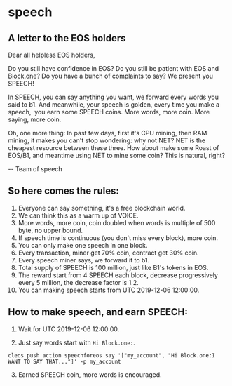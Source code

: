 # speech

## A letter to the EOS holders

Dear all helpless EOS holders, 

  Do you still have confidence in EOS? Do you still be patient with EOS and Block.one? Do you have a bunch of complaints to say? We present you SPEECH!

  In SPEECH, you can say anything you want, we forward every words you said to b1. And meanwhile, your speech is golden, every time you make a speech,  you earn some SPEECH coins. More words, more coin. More saying, more coin.

  Oh, one more thing: In past few days, first it's CPU mining, then RAM mining, it makes you can't stop wondering: why not NET? NET is the cheapest resource between these three. How about make some Roast of EOS/B1, and meantime using NET to mine some coin? This is natural, right?
  
  -- Team of speech


## So here comes the rules:
1. Everyone can say something, it's a free blockchain world. 
2. We can think this as a warm up of VOICE.
3. More words, more coin, coin doubled when words is multiple of 500 byte, no upper bound.
4. If speech time is continuous (you don't miss every block), more coin.
5. You can only make one speech in one block.
6. Every transaction, miner get 70% coin, contract get 30% coin.
7. Every speech miner says, we forward it to b1.
8. Total supply of SPEECH is 100 million, just like B1's tokens in EOS.
9. The reward start from 4 SPEECH each block, decrease progressively every 5 million, the decrease factor is 1.2. 
10. You can making speech starts from UTC 2019-12-06 12:00:00.

## How to make speech, and earn SPEECH:
1. Wait for UTC 2019-12-06 12:00:00.

2. Just say words start with `Hi Block.one:`.
```
cleos push action speechforeos say '["my_account", "Hi Block.one:I WANT TO SAY THAT..."]' -p my_account
```
3. Earned SPEECH coin, more words is encouraged.


